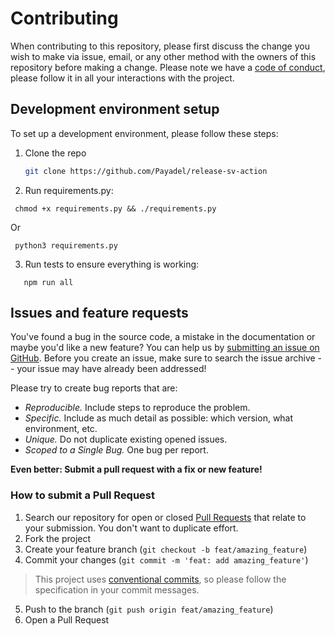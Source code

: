 # Contributing

When contributing to this repository, please first discuss the change you wish to make via issue, email, or any other
method with the owners of this repository before making a change. Please note we have
a [code of conduct](CODE_OF_CONDUCT.md), please follow it in all your interactions with the project.

## Development environment setup

To set up a development environment, please follow these steps:

1. Clone the repo

   ```sh
   git clone https://github.com/Payadel/release-sv-action
   ```

2. Run requirements.py:

```shell
 chmod +x requirements.py && ./requirements.py
```

Or

```shell
 python3 requirements.py
```

3. Run tests to ensure everything is working:

```shell
   npm run all
```

## Issues and feature requests

You've found a bug in the source code, a mistake in the documentation or maybe you'd like a new feature? You can help us
by [submitting an issue on GitHub](https://github.com/Payadel/release-sv-action/issues). Before you create an issue,
make sure to search the issue archive -- your issue may have already been addressed!

Please try to create bug reports that are:

- _Reproducible._ Include steps to reproduce the problem.
- _Specific._ Include as much detail as possible: which version, what environment, etc.
- _Unique._ Do not duplicate existing opened issues.
- _Scoped to a Single Bug._ One bug per report.

**Even better: Submit a pull request with a fix or new feature!**

### How to submit a Pull Request

1. Search our repository for open or closed
   [Pull Requests](https://github.com/Payadel/release-sv-action/pulls)
   that relate to your submission. You don't want to duplicate effort.
2. Fork the project
3. Create your feature branch (`git checkout -b feat/amazing_feature`)
4. Commit your changes (`git commit -m 'feat: add amazing_feature'`)

> This project uses [conventional commits](https://www.conventionalcommits.org), so please follow the specification in your commit messages.

5. Push to the branch (`git push origin feat/amazing_feature`)
6. Open a Pull Request
